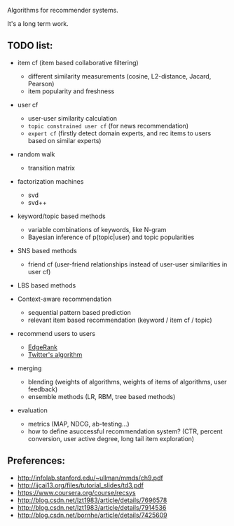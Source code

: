 Algorithms for recommender systems.

It's a long term work.

## TODO list:

* item cf (item based collaborative filtering)
    *  different similarity measurements (cosine, L2-distance, Jacard, Pearson)
    *  item popularity and freshness

* user cf
    *  user-user similarity calculation
    *  `topic constrained user cf`  (for news recommendation)
    *  `expert cf` (firstly detect domain experts, and rec items to users based on similar experts) 

* random walk
    *  transition matrix

* factorization machines
    *  svd
    *  svd++

* keyword/topic based methods
    *  variable combinations of keywords, like N-gram
    *  Bayesian inference of p(topic|user) and topic popularities

* SNS based methods

    *  friend cf (user-friend relationships instead of user-user similarities in user cf)

* LBS based methods

* Context-aware recommendation 
    *  sequential pattern based prediction
    *  relevant item based recommendation (keyword / item cf / topic)

* recommend users to users
    *  [EdgeRank](http://edgerank.net/)
    *  [Twitter's algorithm](http://blog.csdn.net/lzt1983/article/details/8755149)

* merging
    *  blending (weights of algorithms, weights of items of algorithms, user feedback)
    *  ensemble methods (LR, RBM, tree based methods)

* evaluation
    *  metrics (MAP, NDCG, ab-testing...)
    *  how to define asuccessful recommendation system? (CTR, percent conversion, user active degree, long tail item exploration) 


## Preferences:

* http://infolab.stanford.edu/~ullman/mmds/ch9.pdf
* http://ijcai13.org/files/tutorial_slides/td3.pdf
* https://www.coursera.org/course/recsys
* http://blog.csdn.net/lzt1983/article/details/7696578
* http://blog.csdn.net/lzt1983/article/details/7914536
* http://blog.csdn.net/bornhe/article/details/7425609
